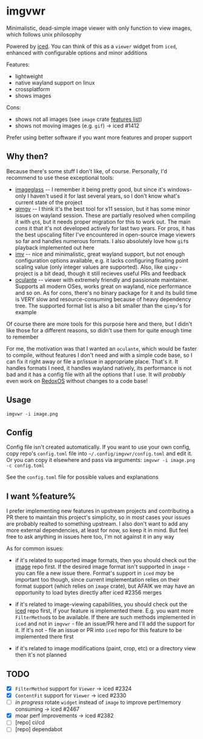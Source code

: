 # imgvwr

Minimalistic, dead-simple image viewer with only function to view images, which follows unix philosophy

Powered by [iced](https://github.com/iced-rs/iced). You can think of this as a `viewer` widget from `iced`, enhanced with configurable options and minor additions

Features:

- lightweight
- native wayland support on linux
- crossplatform
- shows images

Cons:

- shows not all images (see `image` crate [features list](https://docs.rs/crate/image/latest/features))
- shows not moving images (e.g. `gif`) -> iced #1412

Prefer using better software if you want more features and proper support

## Why then?

Because there's some stuff I don't like, of course. Personally, I'd recommend to use these exceptional tools:

- [imageglass](https://github.com/d2phap/ImageGlass) -- I remember it being pretty good, but since it's windows-only I haven't used it for last several years, so I don't know what's current state of the project
- [qimgv](https://github.com/easymodo/qimgv) -- I think it's the best tool for x11 session, but it has some minor issues on wayland session. These are partially resolved when compiling it with `qt6`, but it needs proper migration for this to work out. The main *cons* it that it's not developed actively for last two years. For pros, it has the best upscaling filter I've encountered in open-source image viewers so far and handles numerous formats. I also absolutely love how `gif`s playback implemented out here
- [imv](https://sr.ht/~exec64/imv) -- nice and minimalistic, great wayland support, but not enough configuration options available, e.g. it lacks configuring floating point scaling value (only integer values are supported). Also, like `qimgv` -  project is a bit dead, though it still recieves useful PRs and feedback
- [oculante](https://github.com/woelper/oculante) -- viewer with extremely friendly and passionate maintainer. Supports all modern OSes, works great on wayland, nice performance and so on. As for cons, there's no binary package for it and its build time is VERY slow and resource-consuming because of heavy dependency tree. The supported format list is also a bit smaller than the `qimgv`'s for example

Of course there are more tools for this purpose here and there, but I didn't like those for a different reasons, so didn't use them for quite enough time to remember

For me, the motivation was that I wanted an `oculante`, which would be faster to compile, without features I don't need and with a simple code base, so I can fix it right away or file a pr/issue in appropriate place. That's it. It handles formats I need, it handles wayland natively, its performance is not bad and it has a config file with all the options that I use. It will *probably* even work on [RedoxOS](https://gitlab.redox-os.org/redox-os/redox/) without changes to a code base!

## Usage

`imgvwr -i image.png`

## Config

Config file isn't created automatically. If you want to use your own config, copy repo's `config.toml` file into `~/.config/imgvwr/config.toml` and edit it. Or you can copy it elsewhere and pass via arguments: `imgvwr -i image.png -c config.toml`

See the `config.toml` file for possible values and explanations

## I want %feature%

I prefer implementing new features in upstream projects and contributing a PR there to maintain this project's simplicity, so in *most* cases your issues are probably realted to something upstream. I also don't want to add any more external dependencies, at least for now, so keep it in mind. But feel free to ask anything in issues here too, I'm not against it in any way

As for common issues:

- if it's related to supported image formats, then you should check out the [image](https://github.com/image-rs/image) repo first. If the desired image format isn't supported in `image` - you can file a new issue there. Format's support in `iced` *may* be important too though, since current implementation relies on their format support (which relies on `image` crate), but AFAIK we may have an opportunity to load bytes directly after iced #2356 merges

- if it's related to image-viewing capabilities, you should check out the [iced](https://github.com/iced-rs/iced) repo first, if your feature is implemented there. E.g. you want more `FilterMethod`s to be available. If there are such methods implemented in `iced` and not in `imgvwr` - file an issue/PR here and I'll add the support for it. If it's not - file an issue or PR into `iced` repo for this feature to be implemented there first

- if it's related to image modifications (paint, crop, etc) or a directory view then it's not planned

## TODO

- [x] `FilterMethod` support for `Viewer` -> iced #2324
- [x] `ContentFit` support for `Viewer` -> iced #2330
- [ ] *in progress* rotate `widget` instead of `image` to improve perf/memory consuming -> iced #2467
- [x] moar perf improvements -> iced #2382
- [ ] [repo] ci/cd
- [ ] [repo] dependabot
